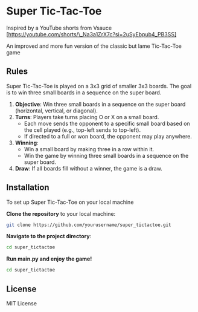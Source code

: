 # Super Tic-Tac-Toe

Inspired by a YouTube shorts from Vsauce  
[https://youtube.com/shorts/\_Na3a1ZrX7c?si=2uSyEbpub4_PB3SS]

An improved and more fun version of the classic but lame Tic-Tac-Toe game

## Rules

Super Tic-Tac-Toe is played on a 3x3 grid of smaller 3x3 boards. The goal is to win three small boards in a sequence on the super board.

1. **Objective**: Win three small boards in a sequence on the super board (horizontal, vertical, or diagonal).
2. **Turns**: Players take turns placing O or X on a small board.
   - Each move sends the opponent to a specific small board based on the cell played (e.g., top-left sends to top-left).
   - If directed to a full or won board, the opponent may play anywhere.
3. **Winning**:
   - Win a small board by making three in a row within it.
   - Win the game by winning three small boards in a sequence on the super board.
4. **Draw**: If all boards fill without a winner, the game is a draw.

## Installation

To set up Super Tic-Tac-Toe on your local machine

**Clone the repository** to your local machine:

```bash
git clone https://github.com/yourusername/super_tictactoe.git
```

**Navigate to the project directory**:

```bash
cd super_tictactoe
```

**Run main.py and enjoy the game!**

```bash
cd super_tictactoe
```

## License

MIT License
